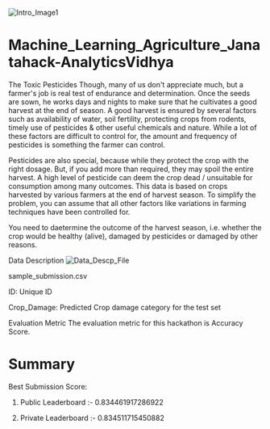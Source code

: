 ![Intro_Image1](https://user-images.githubusercontent.com/84449238/176994987-4a74e210-f12f-417f-891a-bbe625bb8f0b.JPG)

# Machine_Learning_Agriculture_Janatahack-AnalyticsVidhya
The Toxic Pesticides
Though, many of us don't appreciate much, but a farmer's job is real test of endurance and determination. Once the seeds are sown, he works days and nights to make sure that he cultivates a good harvest at the end of season. A good harvest is ensured by several factors such as availability of water, soil fertility, protecting crops from rodents, timely use of pesticides & other useful chemicals and nature. While a lot of these factors are difficult to control for, the amount and frequency of pesticides is something the farmer can control.

Pesticides are also special, because while they protect the crop with the right dosage. But, if you add more than required, they may spoil the entire harvest. A high level of pesticide can deem the crop dead / unsuitable for consumption among many outcomes. This data is based on crops harvested by various farmers at the end of harvest season. To simplify the problem, you can assume that all other factors like variations in farming techniques have been controlled for.

You need to daetermine the outcome of the harvest season, i.e. whether the crop would be healthy (alive), damaged by pesticides or damaged by other reasons.



Data Description
![Data_Descp_File](https://user-images.githubusercontent.com/84449238/176995102-4f83ad9f-7400-43ef-8a3c-f0dfb8469ff3.JPG)

sample_submission.csv

ID: Unique ID

Crop_Damage: Predicted Crop damage category for the test set 

Evaluation Metric
The evaluation metric for this hackathon is Accuracy Score.

# Summary
Best Submission Score:

1) Public Leaderboard :- 0.834461917286922

2) Private Leaderboard :- 0.834511715450882
